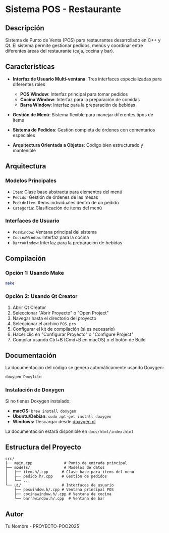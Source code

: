 # Sistema POS - Restaurante

## Descripción

Sistema de Punto de Venta (POS) para restaurantes desarrollado en C++ y Qt. El sistema permite gestionar pedidos, menús y coordinar entre diferentes áreas del restaurante (caja, cocina y bar).

## Características

- **Interfaz de Usuario Multi-ventana**: Tres interfaces especializadas para diferentes roles
  - **POS Window**: Interfaz principal para tomar pedidos
  - **Cocina Window**: Interfaz para la preparación de comidas
  - **Barra Window**: Interfaz para la preparación de bebidas

- **Gestión de Menú**: Sistema flexible para manejar diferentes tipos de items
- **Sistema de Pedidos**: Gestión completa de órdenes con comentarios especiales
- **Arquitectura Orientada a Objetos**: Código bien estructurado y mantenible

## Arquitectura

### Modelos Principales

- `Item`: Clase base abstracta para elementos del menú
- `Pedido`: Gestión de órdenes de las mesas
- `PedidoItem`: Items individuales dentro de un pedido
- `Categoria`: Clasificación de items del menú

### Interfaces de Usuario

- `PosWindow`: Ventana principal del sistema
- `CocinaWindow`: Interfaz para la cocina
- `BarraWindow`: Interfaz para la preparación de bebidas

## Compilación

### Opción 1: Usando Make
```bash
make
```

### Opción 2: Usando Qt Creator
1. Abrir Qt Creator
2. Seleccionar "Abrir Proyecto" o "Open Project"
3. Navegar hasta el directorio del proyecto
4. Seleccionar el archivo `POS.pro`
5. Configurar el kit de compilación (si es necesario)
6. Hacer clic en "Configurar Proyecto" o "Configure Project"
7. Compilar usando Ctrl+B (Cmd+B en macOS) o el botón de Build



## Documentación

La documentación del código se genera automáticamente usando Doxygen:

```bash
doxygen Doxyfile
```

### Instalación de Doxygen

Si no tienes Doxygen instalado:
- **macOS:** `brew install doxygen`
- **Ubuntu/Debian:** `sudo apt-get install doxygen`
- **Windows:** Descargar desde [doxygen.nl](http://www.doxygen.nl/download.html)

La documentación estará disponible en `docs/html/index.html`

## Estructura del Proyecto

```
src/
├── main.cpp              # Punto de entrada principal
├── models/               # Modelos de datos
│   ├── item.h/.cpp      # Clase base para items del menú
│   ├── pedido.h/.cpp    # Gestión de pedidos
│   └── ...
└── ui/                  # Interfaces de usuario
    ├── poswindow.h/.cpp # Ventana principal POS
    ├── cocinawindow.h/.cpp # Ventana de cocina
    └── barrawindow.h/.cpp  # Ventana de bar
```

## Autor

Tu Nombre - PROYECTO-POO2025